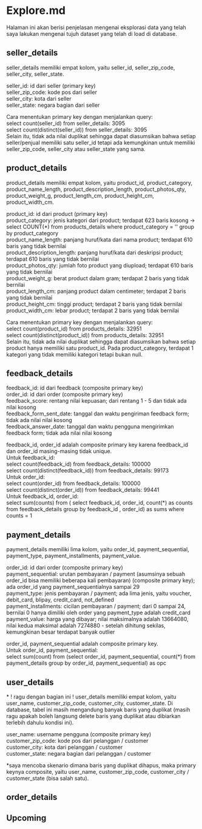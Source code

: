 # Explore.md #

Halaman ini akan berisi penjelasan mengenai eksplorasi data yang telah saya lakukan mengenai tujuh dataset yang telah di load di database.


## seller_details ## 

seller_details memiliki empat kolom, yaitu seller_id, seller_zip_code, seller_city, seller_state.

seller_id: id dari seller (primary key)\
seller_zip_code: kode pos dari seller\
seller_city: kota dari seller\
seller_state: negara bagian dari seller

Cara menentukan primary key dengan menjalankan query:\
select count(seller_id) from seller_details: 3095\
select count(distinct(seller_id)) from seller_details: 3095\
Selain itu, tidak ada nilai duplikat sehingga dapat diasumsikan bahwa setiap seller/penjual memiliki satu seller_id tetapi ada kemungkinan untuk memiliki seller_zip_code, seller_city atau seller_state yang sama.

## product_details ##

product_details memiliki empat kolom, yaitu product_id, product_category, product_name_length, product_description_length, product_photos_qty, product_weight_g, product_length_cm, product_height_cm, product_width_cm.

product_id: id dari product (primary key)\
product_category: jenis kategori dari product; terdapat 623 baris kosong -> select COUNT(\*) from products_details where product_category = '' group by product_category\
product_name_length: panjang huruf/kata dari nama product; terdapat 610 baris yang tidak bernilai\
product_description_length: panjang huruf/kata dari deskripsi product; terdapat 610 baris yang tidak bernilai\
product_photos_qty: jumlah foto product yang diupload; terdapat 610 baris yang tidak bernilai\
product_weight_g: berat product dalam gram; terdapat 2 baris yang tidak bernilai\
product_length_cm: panjang product dalam centimeter; terdapat 2 baris yang tidak bernilai\
product_height_cm: tinggi product; terdapat 2 baris yang tidak bernilai\
product_width_cm: lebar product; terdapat 2 baris yang tidak bernilai

Cara menentukan primary key dengan menjalankan query:\
select count(product_id) from products_details: 32951\
select count(distinct(product_id)) from products_details: 32951\
Selain itu, tidak ada nilai duplikat sehingga dapat diasumsikan bahwa setiap product hanya memiliki satu product_id. Pada product_category, terdapat 1 kategori yang tidak memiliki kategori tetapi bukan null. 

## feedback_details ##

feedback_id: id dari feedback (composite primary key)\
order_id: id dari order (composite primary key)\
feedback_score: rentang nilai kepuasan; dari rentang 1 - 5 dan tidak ada nilai kosong\
feedback_form_sent_date: tanggal dan waktu pengiriman feedback form; tidak ada nilai nilai kosong\
feedback_answer_date: tanggal dan waktu pengguna mengirimkan feedback form; tidak ada nilai nilai kosong

feedback_id, order_id adalah composite primary key karena feedback_id dan order_id masing-masing tidak unique.\
Untuk feedback_id:\
select count(feedback_id) from feedback_details: 100000\
select count(distinct(feedback_id)) from feedback_details: 99173\
Untuk order_id:\
select count(order_id) from feedback_details: 100000\
select count(distinct(order_id)) from feedback_details: 99441\
Untuk feedback_id, order_id:\
select sum(counts) from ( select feedback_id, order_id, count(\*) as counts from feedback_details group by feedback_id , order_id) as sums where counts = 1

## payment_details ##

payment_details memiliki lima kolom, yaitu order_id, payment_sequential, payment_type, payment_installments, payment_value.

order_id: id dari order (composite primary key)\
payment_sequential: urutan pembayaran / payment (asumsinya sebuah order_id bisa memiliki beberapa kali pembayaran) (composite primary key); ada order_id yang payment_sequentialnya sampai 29\
payment_type: jenis pembayaran / payment; ada lima jenis, yaitu voucher, debit_card, blipay, credit_card, not_defined\
payment_installments: cicilan pembayaran / payment; dari 0 sampai 24, bernilai 0 hanya dimiliki oleh order yang payment_type adalah credit_card\
payment_value: harga yang dibayar; nilai maksimalnya adalah 13664080, nilai kedua maksimal adalah 7274880 - setelah dihitung sekilas, kemungkinan besar terdapat banyak outlier

order_id, payment_sequential adalah composite primary key.\
Untuk order_id, payment_sequential:\
select sum(count) from (select order_id, payment_sequential, count(\*) from payment_details group by order_id, payment_sequential) as opc

## user_details ##
\* ! ragu dengan bagian ini !
user_details memiliki empat kolom, yaitu user_name, customer_zip_code, customer_city, customer_state. Di database, tabel ini masih mengandung banyak baris yang duplikat (masih ragu apakah boleh langsung delete baris yang duplikat atau dibiarkan terlebih dahulu kondisi ini).

user_name: username pengguna (composite primary key)\
customer_zip_code: kode pos dari pelanggan / customer\
customer_city: kota dari pelanggan / customer\
customer_state: negara bagian dari pelanggan / customer

*saya mencoba skenario dimana baris yang duplikat dihapus, maka primary keynya composite, yaitu user_name, customer_zip_code, customer_city / customer_state (bisa salah satu). 

## order_details ##

## Upcoming ##
